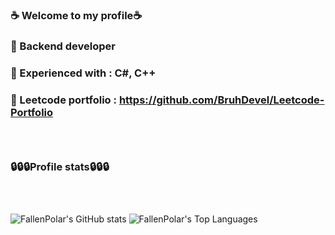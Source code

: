 ### ☕ Welcome to my profile☕

### 🧨 Backend developer
### 🧨 Experienced with : C#, C++
### 🧨 Leetcode portfolio : https://github.com/BruhDevel/Leetcode-Portfolio
### ‎ 

### 🔒🔒🔒Profile stats🔒🔒🔒
###  ‎ ‎ 

![FallenPolar's GitHub stats](https://github-readme-stats.vercel.app/api?username=FallenPolar&theme=dracula)
![FallenPolar's Top Languages](https://github-readme-stats.vercel.app/api/top-langs/?username=FallenPolar&theme=dracula)

